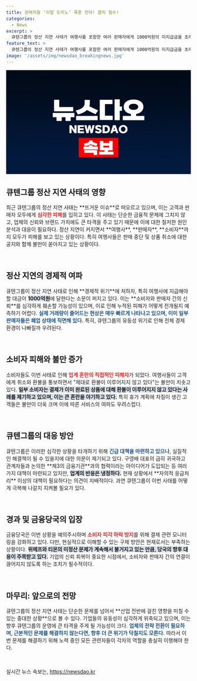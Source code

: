 ```yaml
---
title: 판매자들 ‘이탈 도미노’ 폭풍 전야! 클릭 필수!
categories:
  - News
excerpt: >
  큐텐그룹의 정산 지연 사태가 여행사를 포함한 여러 판매자에게 1000억원의 미지급금을 초래하며, 소비자 불만이 폭발하고 있다. 주문 취소와 환불 지연에 따른 피해가 눈덩이처럼 불어나고, 업계의 이탈과 함께 유동성 위기 경고가高조되고 있다.
feature_text: >
  큐텐그룹의 정산 지연 사태가 여행사를 포함한 여러 판매자에게 1000억원의 미지급금을 초래하며, 소비자 불만이 폭발하고 있다. 주문 취소와 환불 지연에 따른 피해가 눈덩이처럼 불어나고, 업계의 이탈과 함께 유동성 위기 경고가高조되고 있다.
image: '/assets/img/newsdao_breakingnews.jpg'
---
```


<p><img src="/assets/img/newsdao_breakingnews.jpg" alt="firstkoreanews 속보" /></p>

<h2 data-ke-size="size26">큐텐그룹 정산 지연 사태의 영향</h2>

<p data-ke-size="size16">최근 큐텐그룹의 정산 지연 사태는 **뜨거운 이슈**로 떠오르고 있으며, 이는 고객과 판매자 모두에게 <b><span style="color: #ee2323;">심각한 피해</span></b>를 입히고 있다. 이 사태는 단순한 금융적 문제에 그치지 않고, 업체의 신뢰와 브랜드 가치에도 큰 타격을 주고 있기 때문에 이에 대한 철저한 원인 분석과 대응이 필요하다. 정산 지연이 커지면서 **여행사**, **판매자**, **소비자**까지 모두가 피해를 보고 있는 상황이다. 특히 여행사들은 판매 중단 및 상품 취소에 대한 공지와 함께 불만이 쏟아지고 있는 상황이다.</p>

<p data-ke-size="size16">&nbsp;</p>

<h2 data-ke-size="size26">정산 지연의 경제적 여파</h2>

<p data-ke-size="size16">큐텐그룹이 정산 지연 사태로 인해 **경제적 위기**에 처하자, 특히 여행사에 지급해야 할 대금이 <b><span style="background-color: #21538527;">1000억원</span></b>에 달한다는 소문이 퍼지고 있다. 이는 **소비자와 판매자 간의 신뢰**를 심각하게 훼손할 가능성이 있으며, 이로 인해 누적된 피해가 어떻게 전개될지 예측하기 어렵다. <b><span style="color: #1a5490;">실제 거래량이 줄어드는 현상은 매우 빠르게 나타나고 있으며, 이미 일부 판매자들은 폐업 상태에 직면해 있다.</span></b> 특히, 큐텐그룹의 유동성 위기로 인해 전체 경제 환경이 나빠질까 우려된다.</p>

<p data-ke-size="size16">&nbsp;</p>

<h2 data-ke-size="size26">소비자 피해와 불만 증가</h2>

<p data-ke-size="size16">소비자들도 이번 사태로 인해 <b><span style="color: #ee2323;">업계 혼란의 직접적인 피해자</span></b>가 되었다. 여행사들이 고객에게 취소와 환불을 통보하면서 "제대로 환불이 이루어지지 않고 있다"는 불만이 치솟고 있다. <b><span style="background-color: #21538527;">일부 소비자는 결제가 이미 완료된 상품에 대해 환불이 이루어지지 않고 있다는 사례를 제기하고 있으며, 이는 큰 혼란을 야기하고 있다.</span></b> 특히 휴가 계획에 차질이 생긴 고객들은 불만이 더욱 크며 이에 따른 서비스의 여파도 우려스럽다.</p>

<p data-ke-size="size16">&nbsp;</p>

<h2 data-ke-size="size26">큐텐그룹의 대응 방안</h2>

<p data-ke-size="size16">큐텐그룹은 이러한 심각한 상황을 타개하기 위해 <b><span style="color: #1a5490;">긴급 대책을 마련하고 있으나</span></b>, 실질적인 해결책이 될 수 있을지에 대한 의문이 제기되고 있다. 구영배 대표의 급히 귀국하고 관계자들과 논의한 **제3의 금융기관**과의 협력이라는 아이디어가 도입되는 등 여러 가지 대책이 마련되고 있지만, <b><span style="background-color: #21538527;">업계의 반응은 냉정하다.</span></b> 현재 상황에서 **자의적 응급처리** 이상의 대책이 필요하다는 의견이 지배적이다. 과연 큐텐그룹이 이번 사태를 어떻게 극복해 나갈지 지켜볼 필요가 있다.</p>

<p data-ke-size="size16">&nbsp;</p>

<h2 data-ke-size="size26">경과 및 금융당국의 입장</h2>

<p data-ke-size="size16">금융당국은 이번 상황을 예의주시하며 <b><span style="color: #ee2323;">소비자 피각 하락 방지</span></b>를 위해 결제 관련 모니터링을 강화하고 있다. 다만, 현실적으로 이해할 수 있는 구제 방안은 현재로서는 부족하는 상황이다. <b><span style="background-color: #21538527;">위메프와 티몬의 미정산 문제가 계속해서 불거지고 있는 만큼, 당국의 향후 대응이 주목받고 있다.</span></b> 기업의 신뢰 회복이 중요한 시점에서, 소비자와 판매자 간의 연결이 끊어지지 않도록 하는 조치가 필수적이다.</p>

<p data-ke-size="size16">&nbsp;</p>

<h2 data-ke-size="size26">마무리: 앞으로의 전망</h2>

<p data-ke-size="size16">큐텐그룹의 정산 지연 사태는 단순한 문제를 넘어서 **산업 전반에 걸친 영향을 미칠 수 있는 중대한 상황**으로 볼 수 있다. 기업들의 유동성이 심각하게 위축되고 있으며, 이는 향후 큐텐그룹의 운영에 큰 타격을 주게 될 가능성이 크다. <b><span style="color: #1a5490;">업체의 전략 전환이 필요하며, 근본적인 문제를 해결하지 않는다면, 향후 더 큰 위기가 닥칠지도 모른다.</span></b> 따라서 이번 문제를 해결하기 위해 노력 중인 모든 관련자들이 각자의 역할을 충실히 이행해야 한다.</p>

<p data-ke-size="size16">&nbsp;</p>
실시간 뉴스 속보는, <a href="https://newsdao.kr" rel="dofollow">https://newsdao.kr</a>


